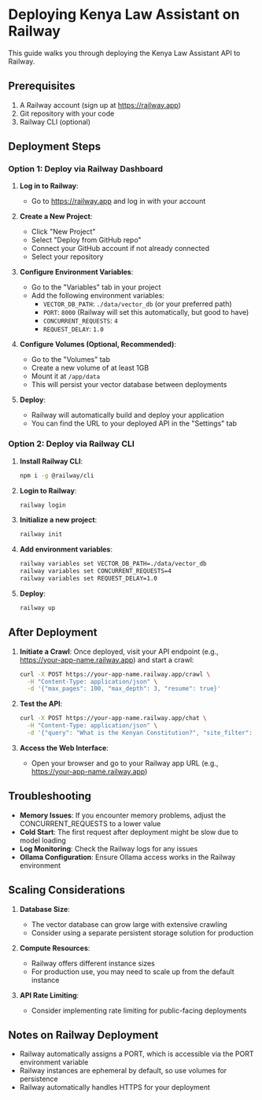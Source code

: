 # Deploying Kenya Law Assistant on Railway

This guide walks you through deploying the Kenya Law Assistant API to Railway.

## Prerequisites

1. A Railway account (sign up at https://railway.app)
2. Git repository with your code
3. Railway CLI (optional)

## Deployment Steps

### Option 1: Deploy via Railway Dashboard

1. **Log in to Railway**:
   - Go to https://railway.app and log in with your account

2. **Create a New Project**:
   - Click "New Project"
   - Select "Deploy from GitHub repo"
   - Connect your GitHub account if not already connected
   - Select your repository

3. **Configure Environment Variables**:
   - Go to the "Variables" tab in your project
   - Add the following environment variables:
     - `VECTOR_DB_PATH`: `./data/vector_db` (or your preferred path)
     - `PORT`: `8000` (Railway will set this automatically, but good to have)
     - `CONCURRENT_REQUESTS`: `4`
     - `REQUEST_DELAY`: `1.0`

4. **Configure Volumes (Optional, Recommended)**:
   - Go to the "Volumes" tab
   - Create a new volume of at least 1GB
   - Mount it at `/app/data`
   - This will persist your vector database between deployments

5. **Deploy**:
   - Railway will automatically build and deploy your application
   - You can find the URL to your deployed API in the "Settings" tab

### Option 2: Deploy via Railway CLI

1. **Install Railway CLI**:
   ```bash
   npm i -g @railway/cli
   ```

2. **Login to Railway**:
   ```bash
   railway login
   ```

3. **Initialize a new project**:
   ```bash
   railway init
   ```

4. **Add environment variables**:
   ```bash
   railway variables set VECTOR_DB_PATH=./data/vector_db
   railway variables set CONCURRENT_REQUESTS=4
   railway variables set REQUEST_DELAY=1.0
   ```

5. **Deploy**:
   ```bash
   railway up
   ```

## After Deployment

1. **Initiate a Crawl**:
   Once deployed, visit your API endpoint (e.g., https://your-app-name.railway.app) and start a crawl:
   ```bash
   curl -X POST https://your-app-name.railway.app/crawl \
     -H "Content-Type: application/json" \
     -d '{"max_pages": 100, "max_depth": 3, "resume": true}'
   ```

2. **Test the API**:
   ```bash
   curl -X POST https://your-app-name.railway.app/chat \
     -H "Content-Type: application/json" \
     -d '{"query": "What is the Kenyan Constitution?", "site_filter": null, "model_name": "llama3"}'
   ```

3. **Access the Web Interface**:
   - Open your browser and go to your Railway app URL (e.g., https://your-app-name.railway.app)

## Troubleshooting

- **Memory Issues**: If you encounter memory problems, adjust the CONCURRENT_REQUESTS to a lower value
- **Cold Start**: The first request after deployment might be slow due to model loading
- **Log Monitoring**: Check the Railway logs for any issues
- **Ollama Configuration**: Ensure Ollama access works in the Railway environment

## Scaling Considerations

1. **Database Size**: 
   - The vector database can grow large with extensive crawling
   - Consider using a separate persistent storage solution for production

2. **Compute Resources**:
   - Railway offers different instance sizes
   - For production use, you may need to scale up from the default instance

3. **API Rate Limiting**:
   - Consider implementing rate limiting for public-facing deployments

## Notes on Railway Deployment

- Railway automatically assigns a PORT, which is accessible via the PORT environment variable
- Railway instances are ephemeral by default, so use volumes for persistence
- Railway automatically handles HTTPS for your deployment